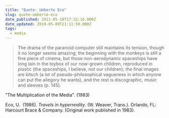 ```yaml
---
title: "Quote: Umberto Eco"
slug: quote-umberto-eco
date_published: 2011-05-18T17:32:16.000Z
date_updated: 2019-05-09T21:11:58.000Z
tags:
  - media
---
```


> The drama of the paranoid computer still maintains its tension, though it no longer seems amazing; the beginning with the monkeys is still a fine piece of cinema, but those non-aerodynamic spaceships have long lain in the toybox of our now-grown children, reproduced in plastic (the spaceships, I believe, not our children); the final images are kitsch (a lot of pseudo-philosophical vagueness in which anyone can put the allegory he wants), and the rest is discographic, music and sleeves (p. 145).

"The Multiplication of the Media". (1983)

Eco, U.  (1986). *Travels in hyperreality*. (W. Weaver, Trans.). Orlando, FL: Harcourt Brace & Company. (Original work published in 1983).
